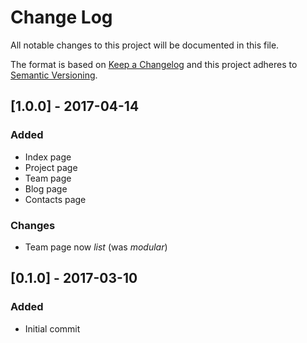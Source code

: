# Change Log
All notable changes to this project will be documented in this file.

The format is based on [Keep a Changelog](http://keepachangelog.com/)
and this project adheres to [Semantic Versioning](http://semver.org/).

## [1.0.0] - 2017-04-14
### Added
- Index page
- Project page
- Team page
- Blog page
- Contacts page
### Changes
- Team page now _list_ (was _modular_)

## [0.1.0] - 2017-03-10
### Added
- Initial commit
